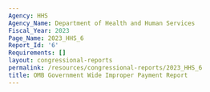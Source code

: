 ```yaml
---
Agency: HHS
Agency_Name: Department of Health and Human Services
Fiscal_Year: 2023
Page_Name: 2023_HHS_6
Report_Id: '6'
Requirements: []
layout: congressional-reports
permalink: /resources/congressional-reports/2023_HHS_6
title: OMB Government Wide Improper Payment Report
---
```

